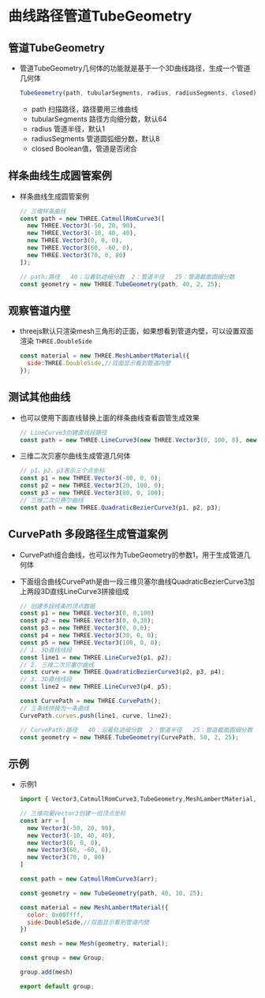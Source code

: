 # 曲线路径管道TubeGeometry

## 管道TubeGeometry

+ 管道TubeGeometry几何体的功能就是基于一个3D曲线路径，生成一个管道几何体

  ```js
  TubeGeometry(path, tubularSegments, radius, radiusSegments, closed)
  ```

  + path 扫描路径，路径要用三维曲线
  + tubularSegments 路径方向细分数，默认64
  + radius 管道半径，默认1
  + radiusSegments 管道圆弧细分数，默认8
  + closed Boolean值，管道是否闭合

## 样条曲线生成圆管案例

+ 样条曲线生成圆管案例

  ```js
  // 三维样条曲线
  const path = new THREE.CatmullRomCurve3([
    new THREE.Vector3(-50, 20, 90),
    new THREE.Vector3(-10, 40, 40),
    new THREE.Vector3(0, 0, 0),
    new THREE.Vector3(60, -60, 0),
    new THREE.Vector3(70, 0, 80)
  ]);

  // path:路径   40：沿着轨迹细分数  2：管道半径   25：管道截面圆细分数
  const geometry = new THREE.TubeGeometry(path, 40, 2, 25);
  ```

## 观察管道内壁

+ threejs默认只渲染mesh三角形的正面，如果想看到管道内壁，可以设置双面渲染 `THREE.DoubleSide`

  ```js
  const material = new THREE.MeshLambertMaterial({
    side:THREE.DoubleSide,//双面显示看到管道内壁
  });
  ```

## 测试其他曲线

+ 也可以使用下面直线替换上面的样条曲线查看圆管生成效果

  ```js
  // LineCurve3创建直线段路径
  const path = new THREE.LineCurve3(new THREE.Vector3(0, 100, 0), new THREE.Vector3(0, 0, 0));
  ```

+ 三维二次贝塞尔曲线生成管道几何体

  ```js
  // p1、p2、p3表示三个点坐标
  const p1 = new THREE.Vector3(-80, 0, 0);
  const p2 = new THREE.Vector3(20, 100, 0);
  const p3 = new THREE.Vector3(80, 0, 100);
  // 三维二次贝赛尔曲线
  const path = new THREE.QuadraticBezierCurve3(p1, p2, p3);
  ```

## CurvePath 多段路径生成管道案例

+ CurvePath组合曲线，也可以作为TubeGeometry的参数1，用于生成管道几何体
+ 下面组合曲线CurvePath是由一段三维贝塞尔曲线QuadraticBezierCurve3加上两段3D直线LineCurve3拼接组成

  ```js
  // 创建多段线条的顶点数据
  const p1 = new THREE.Vector3(0, 0,100)
  const p2 = new THREE.Vector3(0, 0,30);
  const p3 = new THREE.Vector3(0, 0,0);
  const p4 = new THREE.Vector3(30, 0, 0);
  const p5 = new THREE.Vector3(100, 0, 0);
  // 1. 3D直线线段
  const line1 = new THREE.LineCurve3(p1, p2);
  // 2. 三维二次贝塞尔曲线
  const curve = new THREE.QuadraticBezierCurve3(p2, p3, p4);
  // 3. 3D直线线段
  const line2 = new THREE.LineCurve3(p4, p5);

  const CurvePath = new THREE.CurvePath();
  // 三条线拼接为一条曲线
  CurvePath.curves.push(line1, curve, line2);

  // CurvePath:路径   40：沿着轨迹细分数  2：管道半径   25：管道截面圆细分数
  const geometry = new THREE.TubeGeometry(CurvePath, 50, 2, 25);
  ```

## 示例

+ 示例1

  ```js
  import { Vector3,CatmullRomCurve3,TubeGeometry,MeshLambertMaterial,DoubleSide,BoxGeometry,Mesh,Group} from 'three';

  // 三维向量Vector3创建一组顶点坐标
  const arr = [
    new Vector3(-50, 20, 90),
    new Vector3(-10, 40, 40),
    new Vector3(0, 0, 0),
    new Vector3(60, -60, 0),
    new Vector3(70, 0, 80)
  ]

  const path = new CatmullRomCurve3(arr);

  const geometry = new TubeGeometry(path, 40, 10, 25);

  const material = new MeshLambertMaterial({
    color: 0x00ffff,
    side:DoubleSide,//双面显示看到管道内壁
  })

  const mesh = new Mesh(geometry, material);

  const group = new Group;

  group.add(mesh)

  export default group;
  ```
